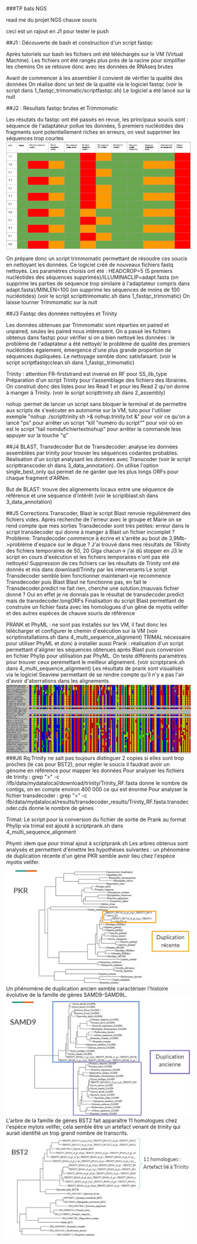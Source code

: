 ###TP bats NGS

read me du projet NGS chauve souris

ceci est un rajout en J1 pour tester le push

##J1 : Découverte de bash et construction d'un script fastqc

  Après tutoriels sur bash les fichiers ont été téléchargés sur le VM (Virtual Machine).
Les fichiers ont été rangés plus près de la racine pour simplifier les chemins
On se retouve donc avec les données de RNAseq brutes

  Avant de commencer à les assembler il convient de vérifier la qualité des données
On réalise donc un test de la qualité via le logiciel fastqc (voir le script dans 1_fastqc_trimomatic/scriptfastqc.sh)
Le logiciel a été lancé sur la nuit

##J2 : Résultats fastqc brutes et Trimmomatic

  Les résutats du fastqc ont été passés en revue, les principaux soucis sont : séquence de l'adaptateur pollue les données, 5 premiers nucléotides des fragments sont potentiellement riches en erreurs, on veut supprimer les séquences trop courtes ![tableau des résultats fastqc](images/tableau_fastqc.jpg)
  
  On prépare donc un script trimmomatic permettant de résoudre ces soucis en nettoyant les données. Ce logiciel créé de nouveaux fichiers fastq nettoyés. Les paramètres choisis ont été : HEADCROP=5 (5 premiers nucléotides des séquences supprimés)/ILLUMINACLIP=adapt.fasta (on supprime les parties de séquence trop similaire à l'adaptateur compris dans adapt.fasta)/MINLEN=100 (on supprime les séquences de moins de 100 nucléotides) (voir le script scripttrimomatic.sh dans 1_fastqc_trimomatic)
On laisse tourner Trimmomatic sur la nuit

##J3 Fastqc des données nettoyées et Trinity

  Les données obtenues par Trimmomatic sont réparties en paired et unpaired, seules les paired nous intéressent.
On a passé les fichiers obtenus dans fastqc pour vérifier si on a bien nettoyé les données : le problème de l'adaptateur a été nettoyé/ le problème de qualité des premiers nucléotides également, émergence d'une plus grande proportion de séquences dupliquées. Le nettoyage semble donc satisfaisant. (voir le script scriptfastqcclean.sh dans 1_fastqc_trimomatic)

  Trinity : attention FR-firststrand est inversé en RF pour SS_lib_type 
Préparation d'un script Trinity pour l'assemblage des fichiers des librairies. On construit donc des listes pour les Read 1 et pour les Read 2 qu'on donne à manger à Trinity. (voir le script scripttrinity.sh dans 2_assembly) 

  nohup :permet de lancer un script sans bloquer le terminal et de permettre aux scripts de s'exécuter en autonomie sur la VM,  tuto pour l'utiliser exemple "nohup ./scripttrinity.sh >& nohup.trinity.txt &" pour voir ce qu'on a lancé "ps" pour arrêter un script "kill "numéro du script"" pour voir où en est le script "tail nomdufichiertextnohup" pour arrêter la commande less appuyer sur la touche "q"
  
##J4 BLAST, Transdecoder
But de Transdecoder: analyse les données assemblées par trinity pour trouver les séquences codantes probables. Réalisation d'un script analysant les données avec Transcoder (voir le script scripttranscoder.sh dans 3_data_annotation). On utilise l'option single_best_only qui permet de ne garder que les plus longs ORFs pour chaque fragment d'ARNm.

But de BLAST: trouve des alignements locaux entre une séquence de référence et une séquence d'intérêt (voir le scriptblast.sh dans 3_data_annotation)

##J5 Corrections Transcoder, Blast
le script Blast renvoie réguliérement des fichiers vides. Après recherche de l'erreur avec le groupe et Marie on se rend compte que mes sorties Transdecoder sont très petites: erreur dans le script transdecoder qui donne à manger à Blast un fichier incomplet ?
Problème: Transdecoder commence à écrire et s'arrête au bout de 3,9Mb->problème d'espace sur le dique ? J'ai trouvé dans mes résultats de TRinity des fichiers temporaires de 50, 20 Giga chacun-> j'ai dû stopper en J3 le script en cours d'exécution et les fichiers temporaires n'ont pas été nettoyés! Suppression de ces fichiers car les résultats de Trinity ont été donnés et mis dans download/Trinity par les intervenants
Le script Transdecoder semble bien fonctionner maintenant->je recommence Transdecoder puis Blast
Blast ne fonctionne pas, en fait le Transdecoder.predict ne fait rien, cherche une solution.(mauvais fichier donné ? Oui en effet je ne donnais pas le résultat de transdecoder.predict mais de transdecoder.longORFs
Finalisation du script Blast permettant de construire un fichier fasta avec les homologues d'un gêne de myotis velifer et des autres espèces de chauve souris de référence

PRANK et PhyML : ne sont pas installés sur les VM, il faut donc les télécharger et configurer le chemin d'exécution sur la VM (voir scriptinstallations.sh dans 4_multi_sequence_alignment)
TRIMAL nécessaire pour utiliser PhyML et donc à installer aussi
Prank : réalisation d'un script permettant d'aligner les séquences obtenues après Blast puis conversion en fichier Phylip pour utilisation par PhyML. On teste différents paramètres pour trouver ceux peremettant le meilleur alignement. (voir scriptprank.sh dans 4_multi_sequence_alignment)
Les résultats de prank sont visualisés via le logiciel Seaview permettant de se rendre compte qu'il n'y a pas l'air d'avoir d'aberrations dans les alignements
![alignement multi-séquences pour la famille PKR visualisé dans Seaview](images/alignement_PKR.jpg)
###J6
Rq:Trinity ne sait pas toujours distinguer 2 copies si elles sont trop proches (le cas pour BST2), pour régler le soucis il faudrait avoir un génome en référence pour mapper les données
Pour analyser les fichiers de trinity : grep ">" -c /ifb/data/mydatalocal/download/trinity/Trinity_RF.fasta donne le nombre de contigs, on en compte environ 400 000 ce qui est énorme
Pour analyser le fichier transdecoder : grep ">" -c ifb/data/mydatalocal/results/transdecoder_results/Trinity_RF.fasta.transdecoder.cds donne le nombre de gènes

Trimal: Le script pour la conversion du fichier de sortie de Prank au format Phylip via trimal est ajouté à scriptprank.sh dans 4_multi_sequence_alignment

Phyml: idem que pour trimal ajout à scriptprank.sh
Les arbres obtenus sont analysés et permettent d'émettre les hypothèses suivantes : un phénomène de duplication récente d'un gène PKR semble avoir lieu chez l'espèce myotis velifer. ![arbre phylogénétique de la famille de gènes PKR chez les chauve-souris](images/arbre_pkr.jpg) Un phénomène de duplication ancien semble caractériser l'histoire évolutive de la famille de gènes SAMD9-SAMD9L. ![arbre phylogénétique de la famille de gènes PKR chez les chauve-souris](images/arbre_samd9.jpg) L'arbre de la famille de gènes BST2 fait apparaître 11 homologues chez l'espèce mytois velifer, cela semble être un artefact venant de trinity qui aurait identifié un trop grand nombre de transcrits.![arbre phylogénétique de la famille de gènes PKR chez les chauve-souris](images/arbre_bst2.jpg)